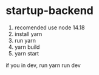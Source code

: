 # startup-backend

1. recomended use node 14.18
2. install yarn
3. run yarn
4. yarn build
5. yarn start

if you in dev, run yarn run dev
